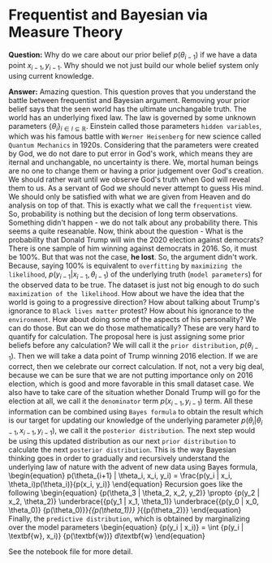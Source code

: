 # Frequentist and Bayesian via Measure Theory
**Question:** Why do we care about our prior belief $p(\theta_{i-1})$ if we have a data point $x_{i-1}, y_{i-1}$. Why should we not just build our whole belief system only using current knowledge.

**Answer:** Amazing question. This question proves that you understand the battle between frequentist and Bayesian argument. Removing your prior belief says that the seen world has the ultimate unchangable truth. The world has an underlying fixed law. The law is governed by some unknown parameters $\{\theta_{i}\}_{i\in{I\subseteq\mathbb{R}}}$. Einstein called those parameters `hidden variables`, which was his famous battle with `Werner Heisenberg` for new science called `Quantum Mechanics` in 1920s. Considering that the parameters were created by God, we do not dare to put error in God's work, which means they are iternal and unchangable, no uncertainty is there. We, mortal human beings are no one to change them or having a prior judgement over God's creation. We should rather wait until we observe God's truth when God will reveal them to us. As a servant of God we should never attempt to guess His mind. We should only be satisfied with what we are given from Heaven and do analysis on top of that. This is exactly what we call the `frequentist` view. So, probability is nothing but the decision of long term observations. Something didn't happen - we do not talk about any probability there. This seems a quite reseanable. Now, think about the question - What is the probability that Donald Trump will win the 2020 election against democrats? There is one sample of him winning against democrats in 2016. So, it must be 100%. But that was not the case, **he lost**. So, the argument didn't work. Because, saying 100% is equivalent to `overfitting` by `maximizing the likelihood`, $p(y_{i-1} | x_{i-1}, \theta_{i-1})$ of the underlying truth (`model parameters`) for the observed data to be true. The dataset is just not big enough to do such `maximization of the likelihood`. How about we have the idea that the world is going to a progressive direction? How about talking about Trump's ignorance to `Black lives matter` protest? How about his ignorance to the `environment`. How about doing some of the aspects of his personality? We can do those. But can we do those mathematically? These are very hard to quantify for calculation. The proposal here is just assigning some prior beliefs before any calculation? We will call it the `prior distribution`, $p(\theta_{i-1})$. Then we will take a data point of Trump winning 2016 election. If we are correct, then we celebrate our correct calculation. If not, not a very big deal, because we can be sure that we are not putting importance only on 2016 election, which is good and more favorable in this small dataset case. We also have to take care of the situation whether Donald Trump will go for the election at all, we call it the `denominator` term $p(x_{i-1}, y_{i-1})$ term. All these information can be combined using `Bayes formula` to obtain the result which is our target for updating our knowledge of the underlying parameter $p(\theta_{i} | \theta_{i-1}, x_{i-1}, y_{i-1})$, we call it the `posterior distribution`. The next step would be using this updated distribution as our next `prior distribution` to calculate the next `posterior distribution`. This is the way Bayesian thinking goes in order to gradually and recursively understand the underlying law of nature with the advent of new data using Bayes formula,
\begin{equation}
p(\theta_{i+1} | \theta_i, x_i, y_i) = \frac{p(y_i | x_i, \theta_i)p(\theta_i)}{p(x_i, y_i)}
\end{equation}
Recursion goes like the following
\begin{equation}
{p(\theta_3 | \theta_2, x_2, y_2)} \propto {p(y_2 | x_2, \theta_2)} \underbrace{{p(y_1 | x_1, \theta_1)} \underbrace{{p(y_0 | x_0, \theta_0)} {p(\theta_0)}}_{{p(\theta_1)}} }_{{p(\theta_2)}}
\end{equation}
Finally, the `predictive distribution`, which is obtained by marginalizing over the model parameters 
\begin{equation}
{p(y_i | x_i)} = \int {p(y_i | \textbf{w}, x_i)} {p(\textbf{w})} d\textbf{w}
\end{equation}

See the notebook file for more detail.

